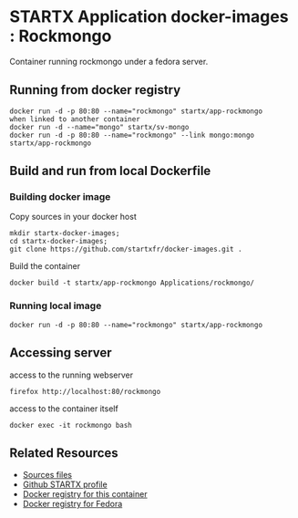 # STARTX Application docker-images : Rockmongo

Container running rockmongo under a fedora server.

## Running from docker registry

	docker run -d -p 80:80 --name="rockmongo" startx/app-rockmongo
	when linked to another container
	docker run -d --name="mongo" startx/sv-mongo
	docker run -d -p 80:80 --name="rockmongo" --link mongo:mongo startx/app-rockmongo

## Build and run from local Dockerfile
### Building docker image
Copy sources in your docker host 

	mkdir startx-docker-images; 
	cd startx-docker-images;
	git clone https://github.com/startxfr/docker-images.git .

Build the container

	docker build -t startx/app-rockmongo Applications/rockmongo/

### Running local image

	docker run -d -p 80:80 --name="rockmongo" startx/app-rockmongo

## Accessing server
access to the running webserver

	firefox http://localhost:80/rockmongo

access to the container itself

	docker exec -it rockmongo bash

## Related Resources
* [Sources files](https://github.com/startxfr/docker-images/tree/fc29/Applications/rockmongo)
* [Github STARTX profile](https://github.com/startxfr/docker-images)
* [Docker registry for this container](https://registry.hub.docker.com/u/startx/app-rockmongo/)
* [Docker registry for Fedora](https://registry.hub.docker.com/u/fedora/)


